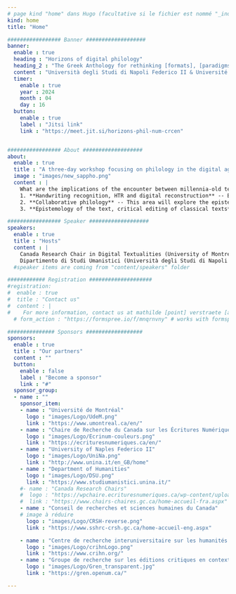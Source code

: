 ```yaml
---
# page kind "home" dans Hugo (facultative si le fichier est nommé "_index.md")
kind: home
title: "Home"

################# Banner ###################
banner:
  enable : true
  heading : "Horizons of digital philology"
  heading_2 : "The Greek Anthology for rethinking [formats], [paradigms] and [collaboration]"
  content : "Università degli Studi di Napoli Federico II & Université de Montréal, 16<sup>th</sup>-18<sup>th</sup> of April 2024"
  timer:
    enable : true
    year : 2024
    month : 04
    day : 16
  button:
    enable : true
    label : "Jitsi link"
    link : "https://meet.jit.si/horizons-phil-num-crcen"


################# About ###################
about:
  enable : true
  title : "A three-day workshop focusing on philology in the digital age, on the basis of the *Greek Anthology*"
  image : "images/new_sappho.png"
  content : |
    What are the implications of the encounter between millennia-old texts and complex digital environments? How should we handle the data generated by Digital Classics projects? How can we structure them to make them accessible, valuable and reusable? These questions are at the heart of the three-day workshop "Horizons of digital philology. The *Greek Anthology* for rethinking formats, paradigms and collaboration" (April 16-18, 2024, Università degli Studi di Napoli Federico II & Université de Montréal). The aim of this event is to initiate reflections and discussions on the epistemological foundations of projects for editing or studying classical texts in the digital age, questioning in particular the choices and uses of particular tools, the implementation of collaboration, data management, etc. This event will focus on the case study of *Greek Anthology*, enabling the platform and data from the project of [the digital and collaborative edition of the *Greek Anthology*](https://anthologiagraeca.org), carried out at the Canada Research Chair in Digital Writings since 2014, to be showcased. Each day will be dedicated to one of the three axes of the event; mornings will be dedicated to lectures and afternoons to practical workshops enabling concrete exploration of the concepts discussed and application of some of the methodologies presented.
    1. **Handwriting recognition, HTR and digital reconstruction** -- Based on case studies using handwriting recognition (HTR), digital reconstruction and various artificial intelligence applications, this axis will analyze the different methodologies and uses that can be made of recent technical advances offering new perspectives for the preservation and understanding of classical heritage.
    2. **Collaborative philology** -- This area will explore the epistemological issues raised by collaborative projects in the field of digital humanities. It will highlight interdisciplinary collaborations by analyzing how they shape our understanding of ancient texts in the digital age. By examining the dynamics of collaboration, this axis will explore how plural approaches enrich research, opening up new perspectives and methodologies for approaching and interpreting ancient sources. 
    3. **Epistemology of the text, critical editing of classical texts** -- This area will explore in greater depth the epistemological questions raised by the technical choices made when editing classical texts. With a focus on critical editing, it will explore how these methodological choices influence our understanding and interpretation of ancient texts, examining how editorial decisions impact the transmission, preservation and dissemination of ancient texts. 

################# Speaker ###################
speakers:
  enable : true
  title : "Hosts"
  content : | 
    Canada Research Chair in Digital Textualities (University of Montréal)  
    Dipartimento di Studi Umanistici (Università degli Studi di Napoli Federico II)
  #speaker items are coming from "content/speakers" folder

############ Registration ####################
#registration:
#  enable : true
#  title : "Contact us"
#  content : |
#    For more information, contact us at mathilde [point] verstraete [at] umontreal [point] ca.
  # form_action : "https://formspree.io/f/mnqrnvny" # works with formspree.io

############### Sponsors ##################
sponsors:
  enable : true
  title : "Our partners"
  content : ""
  button:
    enable : false
    label : "Become a sponsor"
    link : "#"
  sponsor_group:
  - name : ""
    sponsor_item:
    - name : "Université de Montréal" 
      logo : "images/Logo/UdeM.png" 
      link : "https://www.umontreal.ca/en/"    
    - name : "Chaire de Recherche du Canada sur les Écritures Numériques"
      logo : "images/Logo/Ecrinum-couleurs.png"
      link : "https://ecrituresnumeriques.ca/en/"
    - name : "University of Naples Federico II" 
      logo : "images/Logo/UniNa.png" 
      link : "http://www.unina.it/en_GB/home"
    - name : "Department of Humanities" 
      logo : "images/Logo/DSU.png" 
      link : "https://www.studiumanistici.unina.it/"
    #- name : "Canada Research Chairs"
    #  logo : "https://wpchaire.ecrituresnumeriques.ca/wp-content/uploads/2018/07/Chaire-canada-768x358.png"
    #  link : "https://www.chairs-chaires.gc.ca/home-accueil-fra.aspx"
    - name : "Conseil de recherches et sciences humaines du Canada"
    # image à réduire
      logo : "images/Logo/CRSH-reverse.png"
      link : "https://www.sshrc-crsh.gc.ca/home-accueil-eng.aspx"

    - name : "Centre de recherche interuniversitaire sur les humanités numériques"
      logo : "images/Logo/crihnLogo.png"
      link : "https://www.crihn.org/"
    - name : "Groupe de recherche sur les éditions critiques en contexte numérique"
      logo : "images/Logo/Gren_transparent.jpg"
      link : "https://gren.openum.ca/"

---
```

